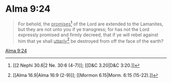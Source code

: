# Alma 9:24

> For behold, the <u>promises</u>[^a] of the Lord are extended to the Lamanites, but they are not unto you if ye transgress; for has not the Lord expressly promised and firmly decreed, that if ye will rebel against him that ye shall <u>utterly</u>[^b] be destroyed from off the face of the earth?

[Alma 9:24](https://www.churchofjesuschrist.org/study/scriptures/bofm/alma/9?lang=eng&id=p24#p24)


[^a]: [[2 Nephi 30.6|2 Ne. 30:6 (4-7)]]; [[D&C 3.20|D&C 3:20.]]
[^b]: [[Alma 16.9|Alma 16:9 (2-9)]]; [[Mormon 6.15|Morm. 6:15 (15-22).]]
